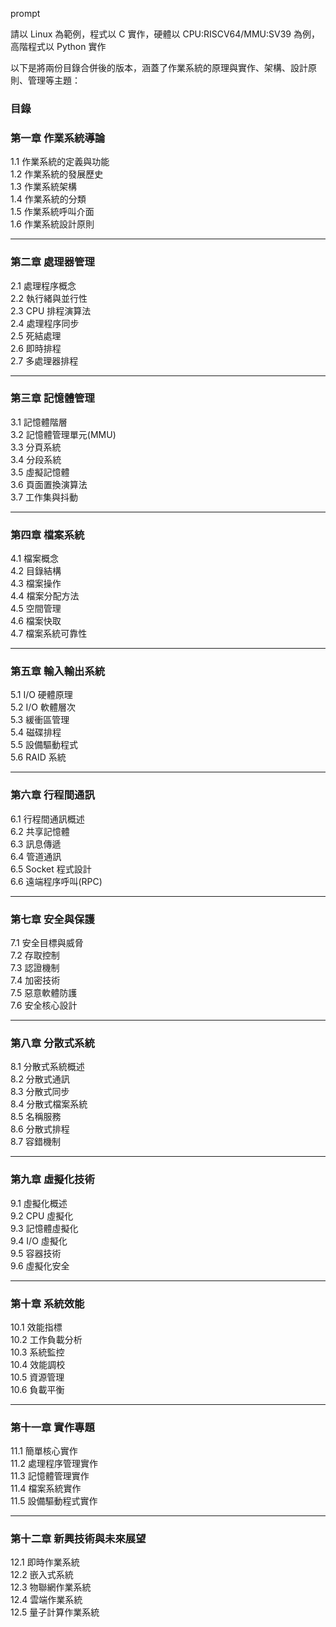 
prompt 

請以 Linux 為範例，程式以 C 實作，硬體以 CPU:RISCV64/MMU:SV39 為例，高階程式以 Python 實作



以下是將兩份目錄合併後的版本，涵蓋了作業系統的原理與實作、架構、設計原則、管理等主題：

### 目錄
### 第一章 作業系統導論  
1.1 作業系統的定義與功能  
1.2 作業系統的發展歷史  
1.3 作業系統架構  
1.4 作業系統的分類  
1.5 作業系統呼叫介面  
1.6 作業系統設計原則  


---

### 第二章 處理器管理  
2.1 處理程序概念  
2.2 執行緒與並行性  
2.3 CPU 排程演算法  
2.4 處理程序同步  
2.5 死結處理  
2.6 即時排程  
2.7 多處理器排程  


---

### 第三章 記憶體管理  
3.1 記憶體階層  
3.2 記憶體管理單元(MMU)  
3.3 分頁系統  
3.4 分段系統  
3.5 虛擬記憶體  
3.6 頁面置換演算法  
3.7 工作集與抖動  

---

### 第四章 檔案系統  
4.1 檔案概念  
4.2 目錄結構  
4.3 檔案操作  
4.4 檔案分配方法  
4.5 空間管理  
4.6 檔案快取  
4.7 檔案系統可靠性  

---

### 第五章 輸入輸出系統  
5.1 I/O 硬體原理  
5.2 I/O 軟體層次  
5.3 緩衝區管理  
5.4 磁碟排程  
5.5 設備驅動程式  
5.6 RAID 系統  


---

### 第六章 行程間通訊  
6.1 行程間通訊概述  
6.2 共享記憶體  
6.3 訊息傳遞  
6.4 管道通訊  
6.5 Socket 程式設計  
6.6 遠端程序呼叫(RPC)  


---

### 第七章 安全與保護  
7.1 安全目標與威脅  
7.2 存取控制  
7.3 認證機制  
7.4 加密技術  
7.5 惡意軟體防護  
7.6 安全核心設計  


---

### 第八章 分散式系統  
8.1 分散式系統概述  
8.2 分散式通訊  
8.3 分散式同步  
8.4 分散式檔案系統  
8.5 名稱服務  
8.6 分散式排程  
8.7 容錯機制  


---

### 第九章 虛擬化技術  
9.1 虛擬化概述  
9.2 CPU 虛擬化  
9.3 記憶體虛擬化  
9.4 I/O 虛擬化  
9.5 容器技術  
9.6 虛擬化安全  


---

### 第十章 系統效能  
10.1 效能指標  
10.2 工作負載分析  
10.3 系統監控  
10.4 效能調校  
10.5 資源管理  
10.6 負載平衡  


---

### 第十一章 實作專題  
11.1 簡單核心實作  
11.2 處理程序管理實作  
11.3 記憶體管理實作  
11.4 檔案系統實作  
11.5 設備驅動程式實作  


---

### 第十二章 新興技術與未來展望  
12.1 即時作業系統  
12.2 嵌入式系統  
12.3 物聯網作業系統  
12.4 雲端作業系統  
12.5 量子計算作業系統  
